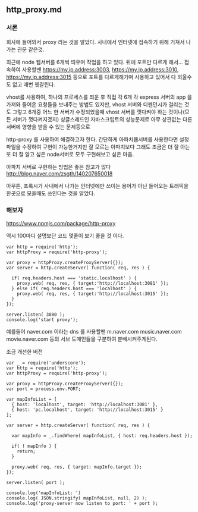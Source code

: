 ## http_proxy.md

### 서론
회사에 들어와서 proxy 라는 것을 알았다. 사내에서 인터넷에 접속하기 위해 거쳐서 나가는 관문 같은것.

최근에 node 웹서버를 6개씩 띄우며 작업을 하고 있다. 뒤에 포트만 다르게 해서...
접속하여 사용할땐 https://my.ip.address:3003, https://my.ip.address:3010, https://my.ip.address:3015 등으로
포트를 다르게해가며 사용하고 있어서 다 외울수도 없고 매번 헷갈린다.

vhost를 사용하여, 하나의 프로세스를 띄운 후 직접 각 6개 각 express 서버의 app 을 가져와
들어온 요청들을 보내주는 방법도 있지만, vhost 서버와 디펜던시가 걸리는 것도 그렇고 6개중 어느 한 서버가 수정되었을때
vhost 서버를 껏다켜야 하는 것이나(모든 서버가 껏다켜지겠지) 싱글스레드인 자바스크립트의 성능문제로 아무 상관없는 다른 서버에 영향을 받을 수 있는 문제등으로

http-proxy 를 사용하여 해결하고자 한다.
간단하게 아파치웹서버를 사용한다면 설정파일을 수정하여 구현이 가능한거지만
잘 모르는 아파치보다 그래도 조금은 더 잘 아는 또 더 잘 알고 싶은 node서버로 모두 구현해보고 싶은 마음.

아파치 서버로 구현하는 방법은 좋은 참고가 많다
http://blog.naver.com/zsgth/140207650018

아무튼,
프록시가 사내에서 나가는 인터넷에만 쓰이는 용어가 아닌 들어오는 트래픽을 한곳으로 모을때도 쓰인다는 것을 알았다.


### 해보자

https://www.npmjs.com/package/http-proxy

역시 100마디 설명보단 코드 몇줄이 보기 좋을 것 이다.

```
var http = require('http');
var httpProxy = require('http-proxy');

var proxy = httpProxy.createProxyServer({});
var server = http.createServer( function( req, res ) {

  if( req.headers.host === 'static.localhost' ) {
    proxy.web( req, res, { target:'http://localhost:3081' });
  } else if( req.headers.host === 'localhost' ) {
    proxy.web( req, res, { target:'http://localhost:3015' });
  }
});

server.listen( 3080 );
console.log('start proxy');
```

예를들어 naver.com 이라는 dns 를 사용할땐
m.naver.com
music.naver.com
movie.naver.com 등의 서브 도매인들을 구분하여 분배시켜주게된다.


조금 개선한 버전

```
var _ = require('underscore');
var http = require('http');
var httpProxy = require('http-proxy');

var proxy = httpProxy.createProxyServer({});
var port = process.env.PORT;

var mapInfoList = [
  { host: 'localhost', target: 'http://localhost:3081' },
  { host: 'pc.localhost', target: 'http://localhost:3015' }
];

var server = http.createServer( function( req, res ) {

  var mapInfo = _.findWhere( mapInfoList, { host: req.headers.host });

  if( ! mapInfo ) {
    return;
  }

  proxy.web( req, res, { target: mapInfo.target });
});

server.listen( port );

console.log('mapInfoList: ')
console.log( JSON.stringify( mapInfoList, null, 2) );
console.log('proxy-server now listen to port: ' + port );
```
